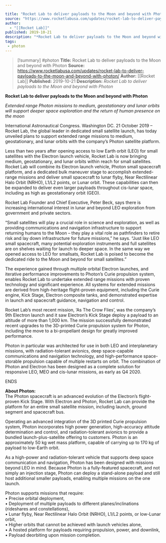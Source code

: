 ```yaml
---

title: "Rocket Lab to deliver payloads to the Moon and beyond with Photon "
source: "https://www.rocketlabusa.com/updates/rocket-lab-to-deliver-payloads-to-the-moon-and-beyond-with-photon/"
author:
  - "[[Rocket Lab]]"
published: 2019-10-21
description: "*Rocket Lab to deliver payloads to the Moon and beyond with Photon*"
tags:
 - photon
---
```

>[!summary]
#photon
**Title:** Rocket Lab to deliver payloads to the Moon and beyond with Photon 
**Source:** https://www.rocketlabusa.com/updates/rocket-lab-to-deliver-payloads-to-the-moon-and-beyond-with-photon/
**Author:** [[Rocket Lab]]
**Published:** 2019-10-21
**Description:** *Rocket Lab to deliver payloads to the Moon and beyond with Photon*

**Rocket Lab to deliver payloads to the Moon and beyond with Photon**

*Extended range Photon missions to medium, geostationary and lunar orbits will support deeper space exploration and the return of human presence on the moon*

International Astronautical Congress. Washington DC. 21 October 2019 – Rocket Lab, the global leader in dedicated small satellite launch, has today unveiled plans to support extended range missions to medium, geostationary, and lunar orbits with the company’s Photon satellite platform.

Less than two years after opening access to low Earth orbit (LEO) for small satellites with the Electron launch vehicle, Rocket Lab is now bringing medium, geostationary, and lunar orbits within reach for small satellites. Rocket Lab will combine its Electron launch vehicle, Photon small spacecraft platform, and a dedicated bulk maneuver stage to accomplish extended-range missions and deliver small spacecraft to lunar flyby, Near Rectilinear Halo Orbit (NRHO), L1/L2 points, or Lunar orbit. These capabilities can then be expanded to deliver even larger payloads throughout cis-lunar space, including as high as geostationary orbit (GEO).

Rocket Lab Founder and Chief Executive, Peter Beck, says there is increasing international interest in lunar and beyond LEO exploration from government and private sectors.

“Small satellites will play a crucial role in science and exploration, as well as providing communications and navigation infrastructure to support returning humans to the Moon – they play a vital role as pathfinders to retire risk and lay down infrastructure for future missions,” he says. “Just like LEO small spacecraft, many potential exploration instruments and full satellites are on shelves waiting for launch to deeper space. In the same way we opened access to LEO for smallsats, Rocket Lab is poised to become the dedicated ride to the Moon and beyond for small satellites.”

The experience gained through multiple orbital Electron launches, and iterative performance improvements to Photon’s Curie propulsion system, enables Rocket Lab to undertake extended range missions with proven technology and significant experience. All systems for extended missions are derived from high-heritage flight-proven equipment, including the Curie engine, Kick Stage, Electron composite tanks, and demonstrated expertise in launch and spacecraft guidance, navigation and control.

Rocket Lab’s most recent mission, ‘As The Crow Flies’, was the company’s 9th Electron launch and it saw Electron’s Kick Stage deploy a payload to an altitude of more than 1,000 km. The mission successfully demonstrated recent upgrades to the 3D-printed Curie propulsion system for Photon, including the move to a bi-propellant design for greatly improved performance.

Photon in particular was architected for use in both LEO and interplanetary missions, with radiation-tolerant avionics, deep space-capable communications and navigation technology, and high-performance space-storable propulsion capable of multiple restarts on orbit. The combination of Photon and Electron has been designed as a complete solution for responsive LEO, MEO and cis-lunar missions, as early as Q4 2020.

ENDS

**About Photon:**  
The Photon spacecraft is an advanced evolution of the Electron’s flight-proven Kick Stage. With Electron and Photon, Rocket Lab can provide the platform for an entire small satellite mission, including launch, ground segment and spacecraft bus.

Operating an advanced integration of the 3D printed Curie propulsion system, Photon incorporates high power generation, high-accuracy attitude determination and control, and radiation-tolerant avionics to provide a bundled launch-plus-satellite offering to customers. Photon is an approximately 50 kg wet mass platform, capable of carrying up to 170 kg of payload to low-Earth orbit.

As a high-power and radiation-tolerant vehicle that supports deep space communication and navigation, Photon has been designed with missions beyond LEO in mind. Because Photon is a fully-featured spacecraft, and not simply an injection stage, Photon can deploy a stand-alone payload and still host additional smaller payloads, enabling multiple missions on the one launch.

Photon supports missions that require:  
• Precise orbital deployment,  
• Deployment of multiple payloads to different planes/inclinations (rideshares and constellations),  
• Lunar flyby, Near Rectilinear Halo Orbit (NRHO), L1/L2 points, or low-Lunar orbit,  
• Higher orbits that cannot be achieved with launch vehicles alone,  
• A hosted platform for payloads requiring propulsion, power, and downlink,  
• Payload deorbiting upon mission completion.